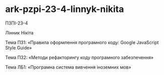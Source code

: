 # ark-pzpi-23-4-linnyk-nikita

ПЗПІ-23-4

Лінник Нікіта 

Тема ПЗ1: «Правила оформлення програмного коду: Google JavaScript Style Guide»

Тема ПЗ2: «Методи рефакторингу коду програмного забезпечення»

Тема ЛБ1: «Програмна система вивчення іноземних мов»
